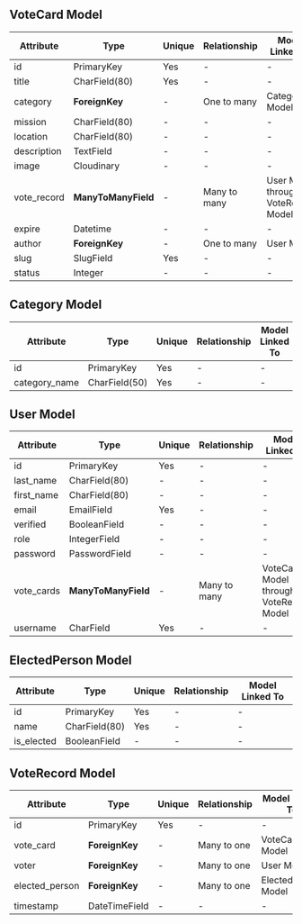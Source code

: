 ## VoteCard Model

| Attribute    | Type           | Unique  | Relationship    | Model Linked To                |
|--------------|----------------|---------|-----------------|-------------------------------|
| id           | PrimaryKey     | Yes     | -               | -                             |
| title        | CharField(80)       | Yes     | -               | -                             |
| category     | **ForeignKey**    | -       | One to many     | Category Model                |
| mission      | CharField(80)       | -       | -               | -                             |
| location     | CharField(80)       | -       | -               | -                             |
| description  | TextField      | -       | -               | -                             |
| image        | Cloudinary     | -       | -               | -                             |
| vote_record  | **ManyToManyField**| -       | Many to many    | User Model through VoteRecord Model |
| expire       | Datetime       | -       | -               | -                             |
| author       | **ForeignKey**    | -       | One to many     | User Model                    |
| slug         | SlugField      | Yes     | -               | -                             |
| status       | Integer        | -       | -               | -                             |

## Category Model

| Attribute     | Type       | Unique  | Relationship | Model Linked To |
|---------------|------------|---------|--------------|-----------------|
| id            | PrimaryKey | Yes     | -            | -               |
| category_name | CharField(50)   | Yes     | -            | -               |

## User Model

| Attribute   | Type           | Unique  | Relationship | Model Linked To                             |
|-------------|----------------|---------|--------------|---------------------------------------------|
| id          | PrimaryKey     | Yes     | -            | -                                           |
| last_name   | CharField(80)  | -       | -            | -                                           |
| first_name  | CharField(80)  | -       | -            | -                                           |
| email       | EmailField     | Yes     | -            | -                                           |
| verified    | BooleanField   | -       | -            | -                                           |
| role        | IntegerField   | -       | -            | -                                           |
| password    | PasswordField  | -       | -            | -                                           |
| vote_cards  | **ManyToManyField**| -       | Many to many | VoteCard Model through VoteRecord Model    |
| username    | CharField      | Yes     | -            | -                                           |

## ElectedPerson Model

| Attribute  | Type          | Unique | Relationship | Model Linked To |
|------------|---------------|--------|--------------|-----------------|
| id         | PrimaryKey    | Yes    | -            | -               |
| name       | CharField(80) | Yes    | -            | -               |
| is_elected | BooleanField  | -      | -            | -               |

## VoteRecord Model

| Attribute      | Type           | Unique  | Relationship | Model Linked To |
|----------------|----------------|---------|--------------|-----------------|
| id             | PrimaryKey     | Yes     | -            | -               |
| vote_card      | **ForeignKey**    | -       | Many to one  | VoteCard Model  |
| voter          | **ForeignKey**    | -       | Many to one  | User Model      |
| elected_person | **ForeignKey**    | -       | Many to one  | ElectedPerson Model |
| timestamp      | DateTimeField  | -       | -            | -               |